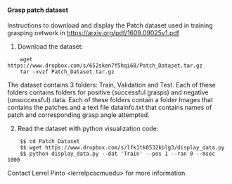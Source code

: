 #### Grasp patch dataset ####
Instructions to download and display the Patch dataset used in training grasping network in
https://arxiv.org/pdf/1609.09025v1.pdf

1. Download the dataset:
```
	wget https://www.dropbox.com/s/652sken7f5hqi68/Patch_Dataset.tar.gz
	tar -xvzf Patch_Dataset.tar.gz
```
The dataset contains 3 folders: Train, Validation and Test.
Each of these folders contains folders for positive (successful grasps) and negative (unsuccessful) data. Each of these folders contain a folder Images that contains the patches and a text file dataInfo.txt that contains names of patch and corresponding grasp angle attempted.

2. Read the dataset with python visualization code:
```
	$$ cd Patch_Dataset
	$$ wget https://www.dropbox.com/s/lfk1tk0532kblg3/display_data.py
	$$ python display_data.py --dat 'Train' --pos 1 --ran 0 --msec 1000
```

Contact Lerrel Pinto <lerrelp<at>cs<dot>cmu<dot>edu> for more information.